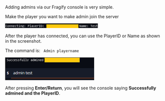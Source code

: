 Adding admins via our Fragify console is very simple.

Make the player you want to make admin join the server 

![](images/player.png)

After the player has connected, you can use the PlayerID or Name as shown in the screenshot.

The command is: ` Admin playername`

![](images/admin-command.png)

After pressing **Enter/Return**, you will see the console saying **Successfully admined and the PlayerID**.